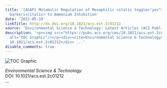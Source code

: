 ```yaml
---
title: '[ASAP] Metabolic Regulation of Mesophilic <italic toggle="yes">Methanosarcina
  barkeri</italic> to Ammonium Inhibition'
date: '2022-05-19'
linkTitle: http://dx.doi.org/10.1021/acs.est.2c01212
source: 'Environmental Science & Technology: Latest Articles (ACS Publications)'
description: '<p><img src="https://pubs.acs.org/cms/10.1021/acs.est.2c01212/asset/images/medium/es2c01212_0007.gif"
  alt="TOC Graphic"/></p><div><cite>Environmental Science & Technology</cite></div><div>DOI:
  10.1021/acs.est.2c01212</div> ...'
disable_comments: true
---
```

<p><img src="https://pubs.acs.org/cms/10.1021/acs.est.2c01212/asset/images/medium/es2c01212_0007.gif" alt="TOC Graphic"/></p><div><cite>Environmental Science & Technology</cite></div><div>DOI: 10.1021/acs.est.2c01212</div> ...
